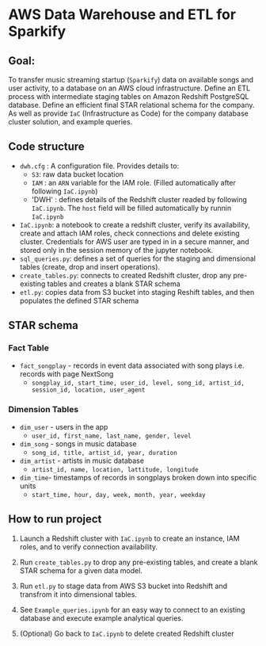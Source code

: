 # AWS Data Warehouse and ETL for Sparkify

## Goal:
To transfer music streaming startup (`Sparkify`) data on available songs and user activity, to a database on an AWS cloud infrastructure. Define an ETL process with intermediate staging tables on Amazon Redshift PostgreSQL database. Define an efficient final STAR relational schema for the company. As well as provide `IaC` (Infrastructure as Code) for the company database cluster solution, and example queries.


## Code structure

- `dwh.cfg` : A configuration file. Provides details to:
    - `S3`: raw data bucket location
    - `IAM` : an `ARN` variable for the IAM role. (Filled automatically after following `IaC.ipynb`)
    - 'DWH' : defines details of the Redshift cluster readed by following `IaC.ipynb`. The `host` field will be filled automatically by runnin `IaC.ipynb`
- `IaC.ipynb`: a notebook to create a redshift cluster, verify its availability, create and attach IAM roles, check connections and delete existing cluster. Credentials for AWS user are typed in in a secure manner, and stored only in the session memory of the jupyter notebook.
- `sql_queries.py`: defines a set of queries for the staging and dimensional tables (create, drop and insert operations). 
- `create_tables.py`: connects to created Redshift cluster, drop any pre-existing tables and creates a blank STAR schema
- `etl.py`: copies data from S3 bucket into staging Reshift tables, and then populates the defined STAR schema


## STAR schema

### Fact Table
- `fact_songplay` - records in event data associated with song plays i.e. records with page NextSong
    - `songplay_id, start_time, user_id, level, song_id, artist_id, session_id, location, user_agent`

### Dimension Tables
- `dim_user` - users in the app
    - `user_id, first_name, last_name, gender, level`
- `dim_song` - songs in music database
    - `song_id, title, artist_id, year, duration`
- `dim_artist` - artists in music database
    - `artist_id, name, location, lattitude, longitude`
- `dim_time`- timestamps of records in songplays broken down into specific units
    - `start_time, hour, day, week, month, year, weekday` 


## How to run project


1. Launch a Redshift cluster with `IaC.ipynb` to create an instance, IAM roles, and to verify connection availability. 
2. Run `create_tables.py` to drop any pre-existing tables, and create a blank STAR schema for a given data model.
3. Run `etl.py` to stage data from AWS S3 bucket into Redshift and transfrom it into dimensional tables.
4. See `Example_queries.ipynb` for an easy way to connect to an existing database and execute example analytical queries.

5. (Optional) Go back to `IaC.ipynb` to delete created Redshift cluster
